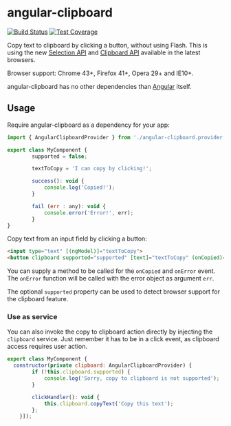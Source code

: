 # angular-clipboard

[![Build Status][travis-image]][travis-url]
[![Test Coverage][coveralls-image]][coveralls-url]

Copy text to clipboard by clicking a button, without using Flash. This is using the new [Selection API](https://developer.mozilla.org/en-US/docs/Web/API/Selection) and [Clipboard API](https://developer.mozilla.org/en-US/docs/Web/API/ClipboardEvent) available in the latest browsers.

Browser support: Chrome 43+, Firefox 41+, Opera 29+ and IE10+.



angular-clipboard has no other dependencies than [Angular](https://angular.io/)
itself.

## Usage

Require angular-clipboard as a dependency for your app:

```javascript
import { AngularClipboardProvider } from './angular-clipboard.provider';

export class MyComponent {
        supported = false;

        textToCopy = 'I can copy by clicking!';

        success(): void {
            console.log('Copied!');
        }

        fail (err : any): void {
            console.error('Error!', err);
        }
}
```

Copy text from an input field by clicking a button:

```html
<input type="text" [(ngModel)]="textToCopy">
<button clipboard supported="supported" [text]="textToCopy" (onCopied)="success()" (onError)="fail(err)">Copy</button>
```

You can supply a method to be called for the `onCopied` and `onError` event. The `onError` function will be called with the error object as argument `err`.

The optional `supported` property can be used to detect browser support for the clipboard feature.

### Use as service

You can also invoke the copy to clipboard action directly by injecting the `clipboard` service. Just remember it has to be in a click event, as clipboard access requires user action.

```javascript
export class MyComponent {
  constructor(private clipboard: AngularClipboardProvider) {
        if (!this.clipboard.supported) {
            console.log('Sorry, copy to clipboard is not supported');
        }

        clickHandler(): void {
            this.clipboard.copyText('Copy this text');
        };
    }]);
```



[travis-image]: https://img.shields.io/travis/omichelsen/angular-clipboard/master.svg
[travis-url]: https://travis-ci.org/omichelsen/angular-clipboard
[coveralls-image]: https://img.shields.io/coveralls/omichelsen/angular-clipboard/master.svg
[coveralls-url]: https://coveralls.io/r/omichelsen/angular-clipboard?branch=master
